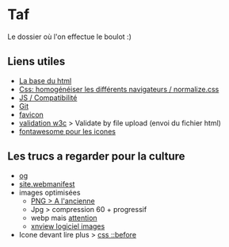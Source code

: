 # Taf

Le dossier où l'on effectue le boulot :)

## Liens utiles

- [La base du html](https://html5boilerplate.com/)
- [Css: homogénéiser les différents navigateurs / normalize.css](https://necolas.github.io/normalize.css/)
- [JS / Compatibilité](https://modernizr.com/)
- [Git](https://www.gitkraken.com/)
- [favicon](http://favicon.htmlkit.com/)
- [validation w3c](https://validator.w3.org/) > Validate by file upload (envoi du fichier html)
- [fontawesome pour les icones](https://fontawesome.com/)

## Les trucs a regarder pour la culture

- [og](https://fr.wikipedia.org/wiki/Open_Graph_Protocol)
- [site.webmanifest](https://developer.mozilla.org/fr/docs/Web/Manifest)
- images optimisées
  - [PNG > A l'ancienne](https://tinypng.com/)
  - Jpg > compression 60 + progressif
  - webp mais [attention](https://caniuse.com/?search=webp)
  - [xnview logiciel images](https://www.xnview.com/fr/)
- Icone devant lire plus > [css ::before](https://developer.mozilla.org/fr/docs/Web/CSS/::before)
